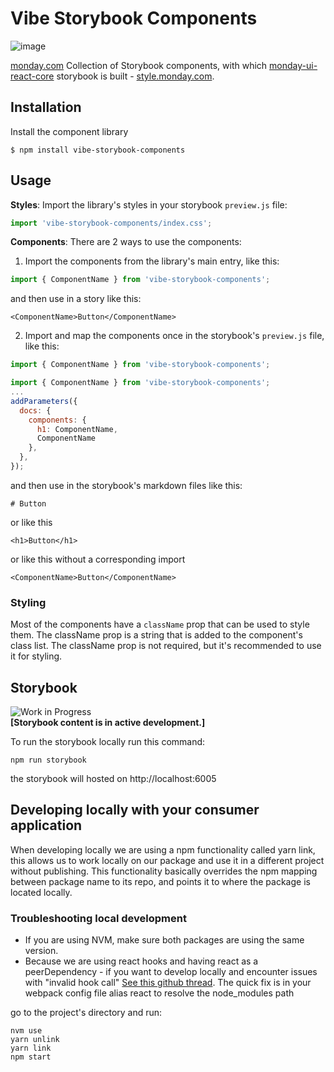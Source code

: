 # Vibe Storybook Components

![image](https://user-images.githubusercontent.com/60314759/147566893-63c5209a-8b83-4f32-af61-8b4c350ec770.png)

[monday.com](https://www.monday.com) Collection of Storybook components, with which [monday-ui-react-core](https://github.com/mondaycom/monday-ui-react-core) storybook is built - [style.monday.com](https://style.monday.com).

## Installation

Install the component library

```
$ npm install vibe-storybook-components
```

## Usage

**Styles**: Import the library's styles in your storybook `preview.js` file:

```javascript
import 'vibe-storybook-components/index.css';
```

**Components**:
There are 2 ways to use the components:

1. Import the components from the library's main entry, like this:

```javascript
import { ComponentName } from 'vibe-storybook-components';
```

and then use in a story like this:

```mdxjs
<ComponentName>Button</ComponentName>
```

2. Import and map the components once in the storybook's `preview.js` file, like this:

```javascript
import { ComponentName } from 'vibe-storybook-components';
```

```javascript
import { ComponentName } from 'vibe-storybook-components';
...
addParameters({
  docs: {
    components: {
      h1: ComponentName,
      ComponentName
    },
  },
});
```

and then use in the storybook's markdown files like this:

```mdxjs
# Button
```

or like this

```mdxjs
<h1>Button</h1>
```

or like this without a corresponding import

```mdxjs
<ComponentName>Button</ComponentName>
```

### Styling

Most of the components have a `className` prop that can be used to style them. The className prop is a string that is added to the component's class list. The className prop is not required, but it's recommended to use it for styling.

## Storybook

![Work in Progress](https://img.shields.io/badge/status-WIP-orange.svg)  
<b>[Storybook content is in active development.]</b>

To run the storybook locally run this command:

```
npm run storybook
```

the storybook will hosted on http://localhost:6005

## Developing locally with your consumer application

When developing locally we are using a npm functionality called yarn link, this allows us to
work locally on our package and use it in a different project without publishing.
This functionality basically overrides the npm mapping between package name to its repo, and points it to where the package is located locally.

### Troubleshooting local development

- If you are using NVM, make sure both packages are using the same version.
- Because we are using react hooks and having react as a peerDependency - if you want to develop locally and encounter issues with "invalid hook call" [See this github thread](https://github.com/facebook/react/issues/13991). The quick fix is in your webpack config file alias react to resolve the node_modules path

go to the project's directory and run:

```
nvm use
yarn unlink
yarn link
npm start
```
